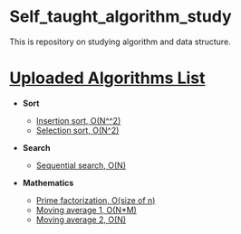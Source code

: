 # Self_taught_algorithm_study
This is repository on studying algorithm and data structure. 

# [Uploaded Algorithms List](Codes/)
- **Sort**
  - [Insertion sort, O(N^^2)](Codes/InsertionSort.cpp)
  - [Selection sort, O(N^2)](Codes/SelectionSort.cpp)

- **Search**
  - [Sequential search, O(N)](Codes/SequentialSearch.cpp)

- **Mathematics**
  - [Prime factorization, O(size of n)](Codes/PrimeFactorization.cpp)
  - [Moving average 1, O(N*M)](Codes/MovingAverage1.cpp)
  - [Moving average 2, O(N)](Codes/MovingAverage2.cpp)

